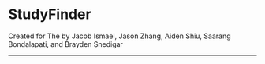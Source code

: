 # StudyFinder
Created for The <Hackathon> by Jacob Ismael, Jason Zhang, Aiden Shiu, Saarang Bondalapati, and Brayden Snedigar
  
  <hr>
